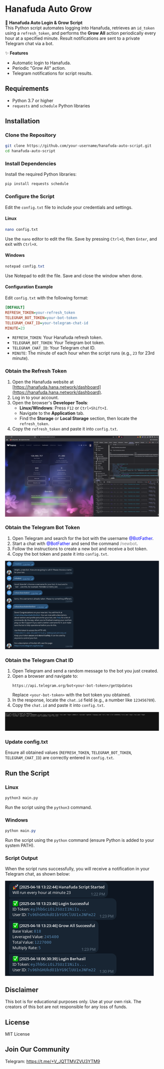 # Hanafuda Auto Grow

🌸 **Hanafuda Auto Login & Grow Script**  
This Python script automates logging into Hanafuda, retrieves an `id_token` using a `refresh_token`, and performs the **Grow All** action periodically every hour at a specified minute. Result notifications are sent to a private Telegram chat via a bot.

✨ **Features**  
- Automatic login to Hanafuda.
- Periodic "Grow All" action.
- Telegram notifications for script results.

## Requirements
- Python 3.7 or higher
- `requests` and `schedule` Python libraries

## Installation

### Clone the Repository
```sh
git clone https://github.com/your-username/hanafuda-auto-script.git
cd hanafuda-auto-script
```

### Install Dependencies
Install the required Python libraries:
```sh
pip install requests schedule
```

### Configure the Script
Edit the `config.txt` file to include your credentials and settings.

#### Linux
```sh
nano config.txt
```
Use the `nano` editor to edit the file. Save by pressing `Ctrl+O`, then `Enter`, and exit with `Ctrl+X`.

#### Windows
```powershell
notepad config.txt
```
Use Notepad to edit the file. Save and close the window when done.

#### Configuration Example
Edit `config.txt` with the following format:
```ini
[DEFAULT]
REFRESH_TOKEN=your-refresh_token
TELEGRAM_BOT_TOKEN=your-bot-token
TELEGRAM_CHAT_ID=your-telegram-chat-id
MINUTE=23
```
- `REFRESH_TOKEN`: Your Hanafuda refresh token.
- `TELEGRAM_BOT_TOKEN`: Your Telegram bot token.
- `TELEGRAM_CHAT_ID`: Your Telegram chat ID.
- `MINUTE`: The minute of each hour when the script runs (e.g., `23` for 23rd minute).

### Obtain the Refresh Token
1. Open the Hanafuda website at [https://hanafuda.hana.network/dashboard](https://hanafuda.hana.network/dashboard).
2. Log in to your account.
3. Open the browser's **Developer Tools**:
   - **Linux/Windows**: Press `F12` or `Ctrl+Shift+I`.
   - Navigate to the **Application** tab.
   - Find the **Storage** or **Local Storage** section, then locate the `refresh_token`.
4. Copy the `refresh_token` and paste it into `config.txt`.

![Refresh Token Example](./refreshtoken.png)

### Obtain the Telegram Bot Token
1. Open Telegram and search for the bot with the username <span style="color: blue;">@BotFather</span>.
2. Start a chat with <span style="color: blue;">@BotFather</span> and send the command <span style="color: gray;">/newbot</span>.
3. Follow the instructions to create a new bot and receive a bot token.
4. Copy the bot token and paste it into `config.txt`.

![Telegram Bot Token Example](./telegram.png)

### Obtain the Telegram Chat ID
1. Open Telegram and send a random message to the bot you just created.
2. Open a browser and navigate to:
   ```
   https://api.telegram.org/bot<your-bot-token>/getUpdates
   ```
   Replace `<your-bot-token>` with the bot token you obtained.
3. In the response, locate the `chat.id` field (e.g., a number like `123456789`).
4. Copy the `chat.id` and paste it into `config.txt`.

![Chat ID Example](./chatid.png)

### Update config.txt
Ensure all obtained values (`REFRESH_TOKEN`, `TELEGRAM_BOT_TOKEN`, `TELEGRAM_CHAT_ID`) are correctly entered in `config.txt`.

## Run the Script

### Linux
```sh
python3 main.py
```
Run the script using the `python3` command.

### Windows
```powershell
python main.py
```
Run the script using the `python` command (ensure Python is added to your system PATH).

### Script Output
When the script runs successfully, you will receive a notification in your Telegram chat, as shown below:

![Script Result Example](./result.png)

## Disclaimer
This bot is for educational purposes only. Use at your own risk. The creators of this bot are not responsible for any loss of funds.

## License
MIT License

## Join Our Community
Telegram: https://t.me/+V_JQTTMVZVU3YTM9

